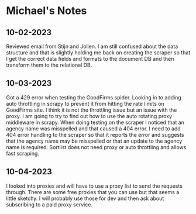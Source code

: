 # Michael's Notes

## 10-02-2023

Reviewed email from Stijn and Jolien. I am still confused about the data structure and that is slightly holding me back on creating the scraper so that I get the correct data fields and formats to the document DB and then transform them to the relational DB.

## 10-03-2023

Got a 429 error when testing the GoodFirms spider. Looking in to adding auto throttling in scrapy to prevent it from hitting the rate limits on GoodFirms site. I think it is not the throttling issue but an issue with the proxy. I am going to try to find out how to use the auto rotating proxy middleware in scrapy. When doing testing on the scraper I noticed that an agency name was misspelled and that caused a 404 error. I need to add 404 error handling to the scraper so that it reports the error and suggests that the agency name may be misspelled or that an update to the agency name is required. Sortlist does not need proxy or auto throttling and allows fast scraping.

## 10-04-2023

I looked into proxies and will have to use a proxy list to send the requests through. There are some free proxies that you can use but that seems a little sketchy. I will probably use those for dev and then ask about subscribing to a paid proxy service.
